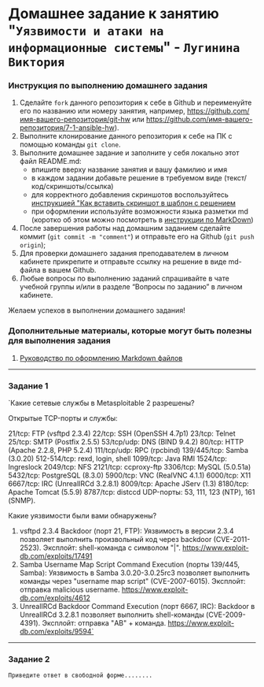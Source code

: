 # Домашнее задание к занятию "`Уязвимости и атаки на информационные системы`" - `Лугинина Виктория`


### Инструкция по выполнению домашнего задания

   1. Сделайте `fork` данного репозитория к себе в Github и переименуйте его по названию или номеру занятия, например, https://github.com/имя-вашего-репозитория/git-hw или  https://github.com/имя-вашего-репозитория/7-1-ansible-hw).
   2. Выполните клонирование данного репозитория к себе на ПК с помощью команды `git clone`.
   3. Выполните домашнее задание и заполните у себя локально этот файл README.md:
      - впишите вверху название занятия и вашу фамилию и имя
      - в каждом задании добавьте решение в требуемом виде (текст/код/скриншоты/ссылка)
      - для корректного добавления скриншотов воспользуйтесь [инструкцией "Как вставить скриншот в шаблон с решением](https://github.com/netology-code/sys-pattern-homework/blob/main/screen-instruction.md)
      - при оформлении используйте возможности языка разметки md (коротко об этом можно посмотреть в [инструкции  по MarkDown](https://github.com/netology-code/sys-pattern-homework/blob/main/md-instruction.md))
   4. После завершения работы над домашним заданием сделайте коммит (`git commit -m "comment"`) и отправьте его на Github (`git push origin`);
   5. Для проверки домашнего задания преподавателем в личном кабинете прикрепите и отправьте ссылку на решение в виде md-файла в вашем Github.
   6. Любые вопросы по выполнению заданий спрашивайте в чате учебной группы и/или в разделе “Вопросы по заданию” в личном кабинете.
   
Желаем успехов в выполнении домашнего задания!
   
### Дополнительные материалы, которые могут быть полезны для выполнения задания

1. [Руководство по оформлению Markdown файлов](https://gist.github.com/Jekins/2bf2d0638163f1294637#Code)

---

### Задание 1

`Какие сетевые службы в Metasploitable 2 разрешены?

Открытые TCP-порты и службы:

21/tcp: FTP (vsftpd 2.3.4)
22/tcp: SSH (OpenSSH 4.7p1)
23/tcp: Telnet
25/tcp: SMTP (Postfix 2.5.5)
53/tcp/udp: DNS (BIND 9.4.2)
80/tcp: HTTP (Apache 2.2.8, PHP 5.2.4)
111/tcp/udp: RPC (rpcbind)
139/445/tcp: Samba (3.0.20)
512-514/tcp: rexd, login, shell
1099/tcp: Java RMI
1524/tcp: Ingreslock
2049/tcp: NFS
2121/tcp: ccproxy-ftp
3306/tcp: MySQL (5.0.51a)
5432/tcp: PostgreSQL (8.3.0)
5900/tcp: VNC (RealVNC 4.1.1)
6000/tcp: X11
6667/tcp: IRC (UnrealIRCd 3.2.8.1)
8009/tcp: Apache JServ (1.3)
8180/tcp: Apache Tomcat (5.5.9)
8787/tcp: distccd
UDP-порты: 53, 111, 123 (NTP), 161 (SNMP).

Какие уязвимости были вами обнаружены?

1. vsftpd 2.3.4 Backdoor (порт 21, FTP): Уязвимость в версии 2.3.4 позволяет выполнить произвольный код через backdoor (CVE-2011-2523). Эксплойт: shell-команда с символом "|".
https://www.exploit-db.com/exploits/17491
2. Samba Username Map Script Command Execution (порты 139/445, Samba): Уязвимость в Samba 3.0.20-3.0.25rc3 позволяет выполнить команды через "username map script" (CVE-2007-6015). Эксплойт: отправка malicious username.
https://www.exploit-db.com/exploits/4612
3. UnrealIRCd Backdoor Command Execution (порт 6667, IRC): Backdoor в UnrealIRCd 3.2.8.1 позволяет выполнить shell-команды (CVE-2009-4391). Эксплойт: отправка "AB" + команда.
https://www.exploit-db.com/exploits/9594`

---

### Задание 2

`Приведите ответ в свободной форме........`
